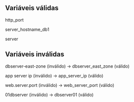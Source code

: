 ## Variáveis válidas

http\_port

server\_hostname\_db1

server

## Variáveis inválidas

dbserver-east-zone (inválido) -> dbserver\_east\_zone (válido)

app server ip (inválido) -> app\_server\_ip (válido)

web.server.port (inválido) -> web\_server\_port (válido)

01dbserver (inválido) -> dbserver01 (válido)
